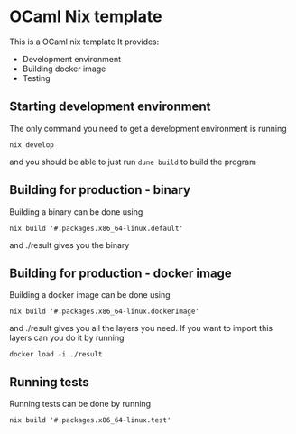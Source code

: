 # OCaml Nix template

This is a OCaml nix template
It provides:
- Development environment
- Building docker image
- Testing

## Starting development environment
The only command you need to get a development environment is running 
```
nix develop
```

and you should be able to just run  `dune build` to build the program

## Building for production - binary
Building a binary can be done using 
```
nix build '#.packages.x86_64-linux.default'
```
and ./result gives you the binary

## Building for production - docker image
Building a docker image can be done using 
```
nix build '#.packages.x86_64-linux.dockerImage'
```
and ./result gives you all the layers you need. If you want to import this layers can you do it by running
```
docker load -i ./result
```

## Running tests
Running tests can be done by running
```
nix build '#.packages.x86_64-linux.test'
```
